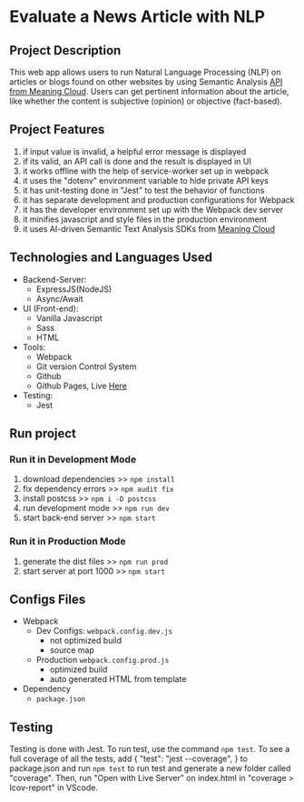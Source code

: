 # Evaluate a News Article with NLP

## Project Description
This web app allows users to run Natural Language Processing (NLP) on articles or blogs found on other websites by using Semantic Analysis <a href="https://learn.meaningcloud.com/developer/sentiment-analysis/2.1/doc">API from Meaning Cloud</a>. Users can get pertinent information about the article, like whether the content is subjective (opinion) or objective (fact-based).

## Project Features
1) if input value is invalid, a helpful error message is displayed
2) if its valid, an API call is done and the result is displayed in UI
3) it works offline with the help of service-worker set up in webpack
4) it uses the "dotenv" environment variable to hide private API keys
5) it has unit-testing done in "Jest" to test the behavior of functions
6) it has separate development and production configurations for Webpack
7) it has the developer environment set up with the Webpack dev server
8) it minifies javascript and style files in the production environment
9) it uses AI-driven Semantic Text Analysis SDKs from [Meaning Cloud](https://learn.meaningcloud.com/developer/sentiment-analysis/2.1/doc) 

## Technologies and Languages Used
- Backend-Server:
  - ExpressJS(NodeJS)
  - Async/Await
- UI (Front-end):
  - Vanilla Javascript
  - Sass
  - HTML
- Tools:
  - Webpack
  - Git version Control System
  - Github
  - Github Pages, Live <a href="https://mukhiddinaka.web.app">Here</a>
- Testing:
  - Jest

## Run project
### Run it in Development Mode
1) download dependencies >> `npm install`
2) fix dependency errors >> `npm audit fix`
3) install postcss >> `npm i -D postcss`
4) run development mode >> `npm run dev`
5) start back-end server >> `npm start`

### Run it in Production Mode
1) generate the dist files >> `npm run prod`
2) start server at port 1000 >> `npm start`

## Configs Files
- Webpack
  - Dev Configs: `webpack.config.dev.js`
    - not optimized build
    - source map
  - Production `webpack.config.prod.js`
    - optimized build
    - auto generated HTML from template
- Dependency
  - `package.json`

## Testing
Testing is done with Jest. To run test, use the command `npm test`. To see a full coverage of all the tests, add { "test": "jest --coverage", } to package.json and run `npm test` to run test and generate a new folder called "coverage". Then, run "Open with Live Server" on index.html in "coverage > Icov-report" in VScode.
